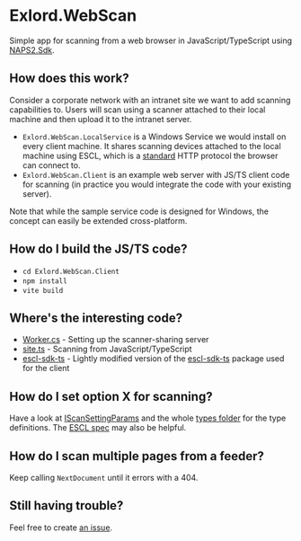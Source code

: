 # Exlord.WebScan

Simple app for scanning from a web browser in JavaScript/TypeScript using [NAPS2.Sdk](https://www.naps2.com/sdk).

## How does this work?

Consider a corporate network with an intranet site we want to add scanning capabilities to. Users will scan using a 
scanner attached to their local machine and then upload it to the intranet server. 

- `Exlord.WebScan.LocalService` is a Windows Service we would install on every client machine. It shares scanning devices attached to the local machine using ESCL, which is a [standard](https://mopria.org/mopria-escl-specification) HTTP protocol the browser can connect to.
- `Exlord.WebScan.Client` is an example web server with JS/TS client code for scanning (in practice you would integrate the code with your existing server).

Note that while the sample service code is designed for Windows, the concept can easily be extended cross-platform.

## How do I build the JS/TS code?

- `cd Exlord.WebScan.Client`
- `npm install`
- `vite build`

## Where's the interesting code?

- [Worker.cs](https://github.com/cyanfish/naps2-webscan/blob/master/NAPS2.WebScan.LocalService/Worker.cs) - Setting up the scanner-sharing server
- [site.ts](https://github.com/cyanfish/naps2-webscan/blob/master/NAPS2.WebScan.WebServer/wwwroot/js/site.ts) - Scanning from JavaScript/TypeScript
- [escl-sdk-ts](https://github.com/cyanfish/naps2-webscan/tree/master/NAPS2.WebScan.WebServer/wwwroot/lib/escl-sdk-ts) - Lightly modified version of the [escl-sdk-ts](https://www.npmjs.com/package/escl-sdk-ts) package used for the client

## How do I set option X for scanning?

Have a look at [IScanSettingParams](https://github.com/cyanfish/naps2-webscan/blob/4571e9c917edcc053f89aaeba047725529fdc7bf/NAPS2.WebScan.WebServer/wwwroot/lib/escl-sdk-ts/types/scanner.d.ts#L54) and the whole [types folder](https://github.com/cyanfish/naps2-webscan/tree/master/NAPS2.WebScan.WebServer/wwwroot/lib/escl-sdk-ts/types) for the type definitions. The [ESCL spec](https://mopria.org/mopria-escl-specification) may also be helpful.

## How do I scan multiple pages from a feeder?

Keep calling `NextDocument` until it errors with a 404.

## Still having trouble?

Feel free to create [an issue](https://github.com/cyanfish/naps2-webscan/issues).
